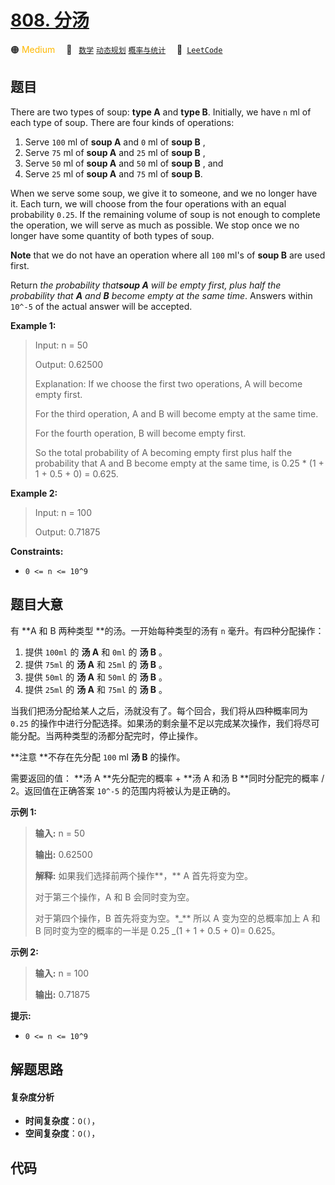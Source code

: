 # [808. 分汤](https://leetcode.com/problems/soup-servings)

🟠 <font color=#ffb800>Medium</font>&emsp; 🔖&ensp; [`数学`](/leetcode/outline/tag/math.md) [`动态规划`](/leetcode/outline/tag/dynamic-programming.md) [`概率与统计`](/leetcode/outline/tag/probability-and-statistics.md)&emsp; 🔗&ensp;[`LeetCode`](https://leetcode.com/problems/soup-servings)

## 题目

There are two types of soup: **type A** and **type B**. Initially, we have `n`
ml of each type of soup. There are four kinds of operations:

1. Serve `100` ml of **soup A** and `0` ml of **soup B** ,
2. Serve `75` ml of **soup A** and `25` ml of **soup B** ,
3. Serve `50` ml of **soup A** and `50` ml of **soup B** , and
4. Serve `25` ml of **soup A** and `75` ml of **soup B**.

When we serve some soup, we give it to someone, and we no longer have it. Each
turn, we will choose from the four operations with an equal probability
`0.25`. If the remaining volume of soup is not enough to complete the
operation, we will serve as much as possible. We stop once we no longer have
some quantity of both types of soup.

**Note** that we do not have an operation where all `100` ml's of **soup B**
are used first.

Return _the probability that**soup A** will be empty first, plus half the
probability that **A** and **B** become empty at the same time_. Answers
within `10^-5` of the actual answer will be accepted.

**Example 1:**

> Input: n = 50
>
> Output: 0.62500
>
> Explanation: If we choose the first two operations, A will become empty first.
>
> For the third operation, A and B will become empty at the same time.
>
> For the fourth operation, B will become empty first.
>
> So the total probability of A becoming empty first plus half the probability that A and B become empty at the same time, is 0.25 \* (1 + 1 + 0.5 + 0) = 0.625.

**Example 2:**

> Input: n = 100
>
> Output: 0.71875

**Constraints:**

- `0 <= n <= 10^9`

## 题目大意

有 **A 和 B 两种类型 **的汤。一开始每种类型的汤有 `n` 毫升。有四种分配操作：

1. 提供 `100ml` 的 **汤 A** 和 `0ml` 的 **汤 B** 。
2. 提供 `75ml` 的 **汤 A** 和 `25ml` 的 **汤 B** 。
3. 提供 `50ml` 的 **汤 A** 和 `50ml` 的 **汤 B** 。
4. 提供 `25ml` 的 **汤 A** 和 `75ml` 的 **汤 B** 。

当我们把汤分配给某人之后，汤就没有了。每个回合，我们将从四种概率同为 `0.25`
的操作中进行分配选择。如果汤的剩余量不足以完成某次操作，我们将尽可能分配。当两种类型的汤都分配完时，停止操作。

**注意 **不存在先分配 `100` ml **汤 B** 的操作。

需要返回的值： **汤 A **先分配完的概率 + **汤 A 和汤 B **同时分配完的概率 / 2。返回值在正确答案 `10^-5`
的范围内将被认为是正确的。

**示例 1:**

> **输入:** n = 50
>
> **输出:** 0.62500
>
> **解释:** 如果我们选择前两个操作**，** A 首先将变为空。
>
> 对于第三个操作，A 和 B 会同时变为空。
>
> 对于第四个操作，B 首先将变为空。\*_\*\* 所以 A 变为空的总概率加上 A 和 B 同时变为空的概率的一半是 0.25 _(1 + 1 + 0.5 + 0)= 0.625。

**示例 2:**

> **输入:** n = 100
>
> **输出:** 0.71875

**提示:**

- `0 <= n <= 10^9`​​​​​​​

## 解题思路

#### 复杂度分析

- **时间复杂度**：`O()`，
- **空间复杂度**：`O()`，

## 代码

```javascript

```
